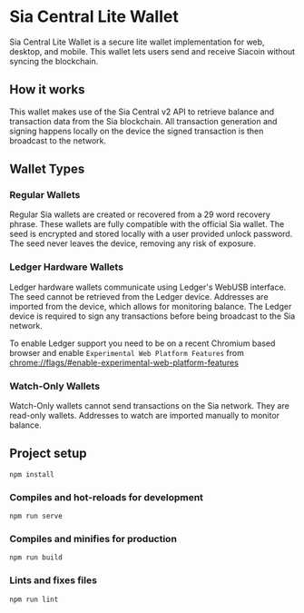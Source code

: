 # Sia Central Lite Wallet
Sia Central Lite Wallet is a secure lite wallet implementation for web, desktop, and mobile. This wallet lets users send and receive Siacoin without syncing the blockchain.

## How it works
This wallet makes use of the Sia Central v2 API to retrieve balance and transaction data from the Sia blockchain. All transaction generation and signing happens locally on the device the signed transaction is then broadcast to the network.

## Wallet Types

### Regular Wallets
Regular Sia wallets are created or recovered from a 29 word recovery phrase. These wallets are fully compatible with the official Sia wallet. The seed is encrypted and stored locally with a user provided unlock password. The seed never leaves the device, removing any risk of exposure.

### Ledger Hardware Wallets
Ledger hardware wallets communicate using Ledger's WebUSB interface. The seed cannot be retrieved from the Ledger device. Addresses are imported from the device, which allows for monitoring balance. The Ledger device is required to sign any transactions before being broadcast to the Sia network.

To enable Ledger support you need to be on a recent Chromium based browser and enable `Experimental Web Platform Features` from [chrome://flags/#enable-experimental-web-platform-features](chrome://flags/#enable-experimental-web-platform-features)

### Watch-Only Wallets
Watch-Only wallets cannot send transactions on the Sia network. They are read-only wallets. Addresses to watch are imported manually to monitor balance.

## Project setup
```
npm install
```

### Compiles and hot-reloads for development
```
npm run serve
```

### Compiles and minifies for production
```
npm run build
```

### Lints and fixes files
```
npm run lint
```